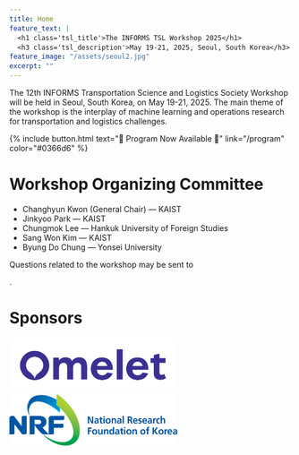 ```yaml
---
title: Home
feature_text: |
  <h1 class='tsl_title'>The INFORMS TSL Workshop 2025</h1>
  <h3 class='tsl_description'>May 19-21, 2025, Seoul, South Korea</h3>
feature_image: "/assets/seoul2.jpg"
excerpt: ""
---
```




The 12th INFORMS Transportation Science and Logistics Society Workshop will be held in Seoul, South Korea, on May 19-21, 2025. 
The main theme of the workshop is the interplay of machine learning and operations research for transportation and logistics challenges.



<!-- {% include button.html text="Fork it" icon="github" link="https://github.com/daviddarnes/alembic" color="#0366d6" %} 

{% include button.html text="Buy me a coffee ☕️" link="https://buymeacoffee.com/daviddarnes#support" color="#f68140" %} 

{% include button.html text="Tweet it" icon="twitter" link="https://twitter.com/intent/tweet/?url=https://alembic.darn.es&text=Alembic%20-%20A%20Jekyll%20boilerplate%20theme&via=DavidDarnes" color="#0d94e7" %}  -->

<!-- {% include button.html text="🌟 Call for Abstracts 🌟" link="/call_for_abstracts" color="#008080" %}  -->

<!-- {% include button.html text="🌟 Registration Open 🌟" link="/registration" color="#008080" %}  -->

{% include button.html text="🌟 Program Now Available 🌟" link="/program" color="#0366d6" %} 


<!-- 💡 Call for Abstracts 📚 🔊 📣 ✉️ 🌟 -->


# Workshop Organizing Committee
- Changhyun Kwon (General Chair) &mdash; KAIST
- Jinkyoo Park &mdash; KAIST
- Chungmok Lee &mdash; Hankuk University of Foreign Studies
- Sang Won Kim &mdash; KAIST
- Byung Do Chung &mdash; Yonsei University

<!-- Questions related to the workshop may be sent to the general chair at <script type="text/javascript">
  document.write('<a href="mailto:' + 'chkwon' + '@' + 'kaist' + '.ac.kr">' + 'chkwon' + '@' + 'kaist.ac.kr' + '</a>');
</script>. -->

Questions related to the workshop may be sent to 
<script type="text/javascript">
  document.write('<a href="mailto:' + 'sy.choi' + '@' + 'kaist' + '.ac.kr">' + 'sy.choi' + '@' + 'kaist.ac.kr' + '</a>');
</script>.



# Sponsors

<div id="sponsors">
    <a href="https://omelet.ai" target="_blank"><img src="/assets/sponsors/omelet.png" width="300" alt="Omelet"></a>&nbsp;&nbsp;&nbsp;
    <a href="https://www.nrf.re.kr/index" target="_blank"><img src="/assets/sponsors/nrf.png" width="300" alt="National Reserach Foundation of Korea"></a>&nbsp;&nbsp;&nbsp;
</div>